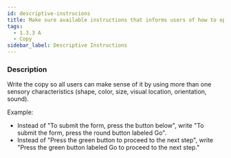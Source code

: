 ```yaml
---
id: descriptive-instrucions
title: Make sure available instructions that informs users of how to operate content/controls include several sensory characteristics
tags:
  - 1.3.3 A
  - Copy
sidebar_label: Descriptive Instructions
---
```


### Description

Write the copy so all users can make sense of it by using more than one sensory characteristics (shape, color, size, visual location, orientation, sound).

Example:

- Instead of "To submit the form, press the button below", write "To submit the form, press the round button labeled Go".
- Instead of "Press the green button to proceed to the next step", write "Press the green button labeled Go to proceed to the next step."

